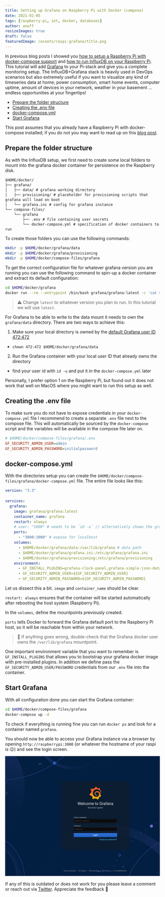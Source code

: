 ```yaml
---
title: Setting up Grafana on Raspberry Pi with Docker (compose)
date: 2021-01-05
tags: [raspberry-pi, iot, docker, databases]
author: anoff
resizeImages: true
draft: false
featuredImage: /assets/raspi-grafana/title.png
---
```


In previous blog posts I showed you [how to setup a Raspberry Pi with docker-compose support](/2020-12-install-docker-raspi) and [how to run InfluxDB on your Raspberry Pi](/2020-12-run-influx-on-raspi-docker-compose).
This tutorial will add [Grafana](https://grafana.com) to your Pi-stack and give you a complete monitoring setup.
The InfluxDB+Grafana stack is heavily used in DevOps scenarios but also extremely useful if you want to visualize any kind of timeseries data at home; power consumption, smart home events, computer uptime, amount of devices in your network, weather in your basement ... endless opportunities at your fingertips!

<!--more-->

<!-- TOC depthFrom:2 -->

- [Prepare the folder structure](#prepare-the-folder-structure)
- [Creating the .env file](#creating-the-env-file)
- [docker-compose.yml](#docker-composeyml)
- [Start Grafana](#start-grafana)

<!-- /TOC -->

This post assumes that you already have a Raspberry Pi with docker-compose installed; if you do not you may want to read up on this [blog post](/2020-12-install-docker-raspi).

## Prepare the folder structure

As with the InfluxDB setup, we first need to create some local folders to mount into the grafana docker container for persistence on the Raspberry disk.

```text
$HOME/docker/
├── grafana/
│   ├── data/ # grafana working directory
│   ├── provisioning/ # placeholder for provisioning scripts that grafana will load on boot
│   └── grafana.ini # config for grafana instance
└── compose-files/
    └── grafana
        ├── .env # file containing user secrets
        └── docker-compose.yml # specification of docker containers to run
```

To create those folders you can use the following commands:

```sh
mkdir -p $HOME/docker/grafana/data
mkdir -p $HOME/docker/grafana/provisioning
mkdir -p $HOME/docker/compose-files/grafana
```

To get the correct configuration file for whatever grafana version you are running you can use the following command to spin-up a docker container and extract its default configuration:

```sh
cd $HOME/docker/grafana
docker run --rm --entrypoint /bin/bash grafana/grafana:latest -c 'cat $GF_PATHS_CONFIG' > grafana.ini
```

> ⚠️ Change `latest` to whatever version you plan to run. In this tutorial we will use `latest`.

For Grafana to be able to write to the data mount it needs to own the `grafana/data` directory.
There are two ways to achieve this:

1. Make sure your local directory is owned by the [default Grafana user ID 472:472](https://grafana.com/docs/grafana/latest/installation/docker/#migrate-to-v51-or-later)
  * `chown 472:472 $HOME/docker/grafana/data`
2. Run the Grafana container with your local user ID that already owns the directory
  * find your user id with `id -u` and put it in the `docker-compose.yml` later

Personally, I prefer option 1 on the Raspberry Pi, but found out it does not work that well on MacOS where you might want to run this setup as well.

## Creating the .env file

To make sure you do not have to expose credentials in your `docker-compose.yml` file I recommend to create a separate `.env` file next to the compose file.
This will automatically be sourced by the `docker-compose` script and the variables will be available in the compose file later on.

```ini
# $HOME/docker/compose-files/grafana/.env
GF_SECURITY_ADMIN_USER=admin
GF_SECURITY_ADMIN_PASSWORD=initialpassword
```

## docker-compose.yml

With the directories setup you can create the `$HOME/docker/compose-files/grafana/docker-compose.yml` file.
The entire file looks like this:

```yaml
version: "3.3"

services:
  grafana:
    image: grafana/grafana:latest
    container_name: grafana
    restart: always
    # user: "1000" # needs to be `id -u` // alternatively chown the grafana/data dir to 472:472
    ports:
      - "3000:3000" # expose for localhost
    volumes:
      - $HOME/docker/grafana/data:/var/lib/grafana # data path
      - $HOME/docker/grafana/grafana.ini:/etc/grafana/grafana.ini
      - $HOME/docker/grafana/provisioning:/etc/grafana/provisioning
    environment:
      - GF_INSTALL_PLUGINS=grafana-clock-panel,grafana-simple-json-datasource
      - GF_SECURITY_ADMIN_USER=${GF_SECURITY_ADMIN_USER}
      - GF_SECURITY_ADMIN_PASSWORD=${GF_SECURITY_ADMIN_PASSWORD}
```

Let us dissect this a bit.
`image` and `container_name` should be clear.

`restart: always` ensures that the container will be started automatically after rebooting the host system (Raspberry Pi).

In the `volumes`, define the mountpoints previously created.

`ports` tells Docker to forward the Grafana default port to the Raspberry Pi host, so it will be reachable from within your network.

> 🚨 If anything goes wrong, double-check that the Grafana docker user owns the `/var/lib/grafana` mountpoint.

One important environment variable that you want to remember is `GF_INSTALL_PLUGINS` that allows you to bootstrap your grafana docker image with pre-installed plugins.
In addition we define pass the `GF_SECURITY_ADMIN_USER/PASSWORD` credentials from our `.env` file into the container.

## Start Grafana

With all configuration done you can start the Grafana container:

```sh
cd $HOME/docker/compose-files/grafana
docker-compose up -d
```

To check if everything is running fine you can run `docker ps` and look for a container named `grafana`.

You should now be able to access your Grafana instance via a browser by opening `http://raspberrypi:3000` (or whatever the hostname of your raspi is 😉) and see the login screen.

![Screenshot of Grafana login screen](/assets/raspi-grafana/grafana-login.png)

If any of this is outdated or does not work for you please leave a comment or reach out via [Twitter](https://twitter.com/anoff_io).
Appreciate the feedback 👋
